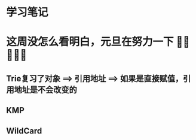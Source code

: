 # 学习笔记

# 这周没怎么看明白，元旦在努力一下  💪💪💪💪💪

## Trie复习了对象 ==> 引用地址  ==> 如果是直接赋值，引用地址是不会改变的
## KMP 

## WildCard